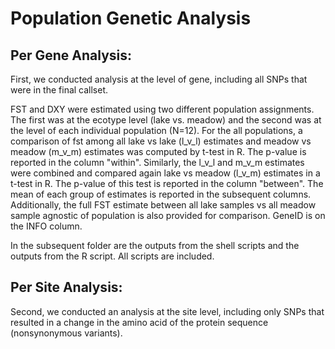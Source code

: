# Population Genetic Analysis

## Per Gene Analysis:

First, we conducted analysis at the level of gene, including all SNPs that were in the final callset. 

FST and DXY were estimated using two different population assignments. The first was at the ecotype level (lake vs. meadow) and the second was at the level of each individual population (N=12). For the all populations, a comparison of fst among all lake vs lake (l_v_l) estimates and meadow vs meadow (m_v_m) estimates was computed by t-test in R. The p-value is reported in the column "within". Similarly, the l_v_l and m_v_m estimates were combined and compared again lake vs meadow (l_v_m) estimates in a t-test in R. The p-value of this test is reported in the column "between". The mean of each group of estimates is reported in the subsequent columns. Additionally, the full FST estimate between all lake samples vs all meadow sample agnostic of population is also provided for comparison. GeneID is on the INFO column.

In the subsequent folder are the outputs from the shell scripts and the outputs from the R script. All scripts are included.


## Per Site Analysis:

Second, we conducted an analysis at the site level, including only SNPs that resulted in a change in the amino acid of the protein sequence (nonsynonymous variants).
